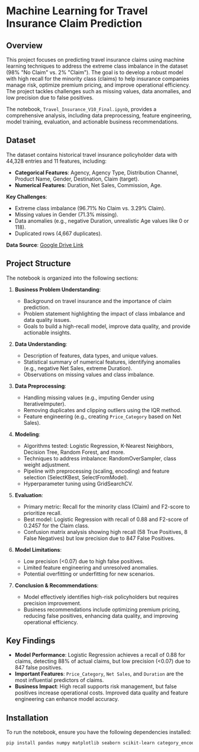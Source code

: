 # Machine Learning for Travel Insurance Claim Prediction

## Overview
This project focuses on predicting travel insurance claims using machine learning techniques to address the extreme class imbalance in the dataset (98% "No Claim" vs. 2% "Claim"). The goal is to develop a robust model with high recall for the minority class (claims) to help insurance companies manage risk, optimize premium pricing, and improve operational efficiency. The project tackles challenges such as missing values, data anomalies, and low precision due to false positives.

The notebook, `Travel_Insurance_V10_Final.ipynb`, provides a comprehensive analysis, including data preprocessing, feature engineering, model training, evaluation, and actionable business recommendations.

## Dataset
The dataset contains historical travel insurance policyholder data with 44,328 entries and 11 features, including:

- **Categorical Features**: Agency, Agency Type, Distribution Channel, Product Name, Gender, Destination, Claim (target).
- **Numerical Features**: Duration, Net Sales, Commission, Age.

**Key Challenges**:
- Extreme class imbalance (96.71% No Claim vs. 3.29% Claim).
- Missing values in Gender (71.3% missing).
- Data anomalies (e.g., negative Duration, unrealistic Age values like 0 or 118).
- Duplicated rows (4,667 duplicates).

**Data Source**: [Google Drive Link](https://drive.google.com/drive/folders/1iVx5k6tWglqfHb05o0DElg8JHg7VVG_J)

## Project Structure
The notebook is organized into the following sections:

1. **Business Problem Understanding**:
   - Background on travel insurance and the importance of claim prediction.
   - Problem statement highlighting the impact of class imbalance and data quality issues.
   - Goals to build a high-recall model, improve data quality, and provide actionable insights.

2. **Data Understanding**:
   - Description of features, data types, and unique values.
   - Statistical summary of numerical features, identifying anomalies (e.g., negative Net Sales, extreme Duration).
   - Observations on missing values and class imbalance.

3. **Data Preprocessing**:
   - Handling missing values (e.g., imputing Gender using IterativeImputer).
   - Removing duplicates and clipping outliers using the IQR method.
   - Feature engineering (e.g., creating `Price_Category` based on Net Sales).

4. **Modeling**:
   - Algorithms tested: Logistic Regression, K-Nearest Neighbors, Decision Tree, Random Forest, and more.
   - Techniques to address imbalance: RandomOverSampler, class weight adjustment.
   - Pipeline with preprocessing (scaling, encoding) and feature selection (SelectKBest, SelectFromModel).
   - Hyperparameter tuning using GridSearchCV.

5. **Evaluation**:
   - Primary metric: Recall for the minority class (Claim) and F2-score to prioritize recall.
   - Best model: Logistic Regression with recall of 0.88 and F2-score of 0.2457 for the Claim class.
   - Confusion matrix analysis showing high recall (58 True Positives, 8 False Negatives) but low precision due to 847 False Positives.

6. **Model Limitations**:
   - Low precision (<0.07) due to high false positives.
   - Limited feature engineering and unresolved anomalies.
   - Potential overfitting or underfitting for new scenarios.

7. **Conclusion & Recommendations**:
   - Model effectively identifies high-risk policyholders but requires precision improvement.
   - Business recommendations include optimizing premium pricing, reducing false positives, enhancing data quality, and improving operational efficiency.

## Key Findings
- **Model Performance**: Logistic Regression achieves a recall of 0.88 for claims, detecting 88% of actual claims, but low precision (<0.07) due to 847 false positives.
- **Important Features**: `Price_Category`, `Net Sales`, and `Duration` are the most influential predictors of claims.
- **Business Impact**: High recall supports risk management, but false positives increase operational costs. Improved data quality and feature engineering can enhance model accuracy.

## Installation
To run the notebook, ensure you have the following dependencies installed:

```bash
pip install pandas numpy matplotlib seaborn scikit-learn category_encoders jcopml
